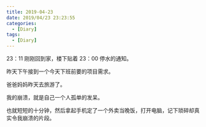 ```yaml
---
title: 2019-04-23
date: 2019/04/23 23:23:55
categories:
  - [Diary]
tags:
  - [Diary]
---
```


23：11 刚刚回到家，楼下贴着 23：00 停水的通知。

昨天下午接到一个今天下班前要的项目需求。

爸爸妈妈昨天去旅游了。

我的崩溃，就是自己一个人孤单的发呆。

也就短短的十分钟，然后拿起手机定了一个外卖当晚饭，打开电脑，记下琐碎却真实令我崩溃的片段。